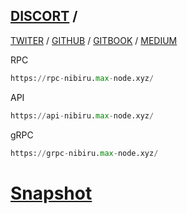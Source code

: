 ## [DISCORT](https://discord.gg/nibiru) /
[TWITER](https://twitter.com/NibiruChain) /
[GITHUB](https://github.com/NibiruChain) /
[GITBOOK](https://nibiru.fi/docs) /
[MEDIUM]( https://medium.nibiru.fi/)

RPC
```python
https://rpc-nibiru.max-node.xyz/
```
API
```python
https://api-nibiru.max-node.xyz/
````
gRPC
```python
https://grpc-nibiru.max-node.xyz/
```

# [Snapshot](https://github.com/Node-max/Testnet/tree/main/Nibiru%20Chain/Snaphot)

